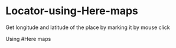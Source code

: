 # Locator-using-Here-maps

Get longitude and latitude of the place by marking it by mouse click 

Using 
#Here maps
